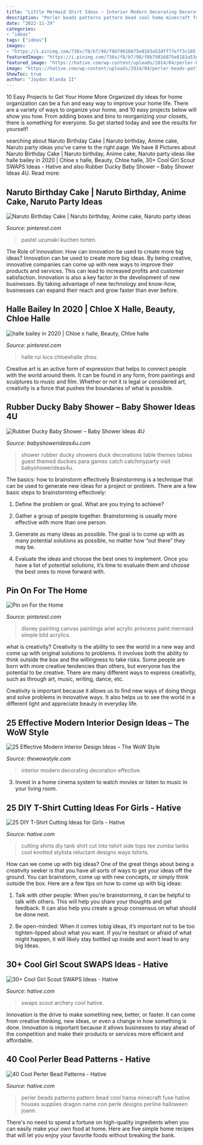 ```yaml
---
title: "Little Mermaid Shirt Ideas ~ Interior Modern Decorating Decoration Effective"
description: "Perler beads patterns pattern bead cool hama minecraft fuse hative houses supplies dragon name con perle designs perline halloween joann"
date: "2022-11-29"
categories:
- "ideas"
tags: ["ideas"]
images:
- "https://i.pinimg.com/736x/f8/b7/98/f8b79816875e8183a53dff77eff3c105.jpg"
featuredImage: "https://i.pinimg.com/736x/f8/b7/98/f8b79816875e8183a53dff77eff3c105.jpg"
featured_image: "https://hative.com/wp-content/uploads/2014/04/perler-beads-patterns/40-house-pattern.jpg"
image: "https://hative.com/wp-content/uploads/2014/04/perler-beads-patterns/40-house-pattern.jpg"
ShowToc: true
author: "Jaydon Blanda II"
---
```



10 Easy Projects to Get Your Home More Organized
diy ideas for home organization can be a fun and easy way to improve your home life. There are a variety of ways to organize your home, and 10 easy projects below will show you how. From adding boxes and bins to reorganizing your closets, there is something for everyone. So get started today and see the results for yourself!

	

		
searching about Naruto Birthday Cake | Naruto birthday, Anime cake, Naruto party ideas you've came to the right page. We have 8 Pictures about Naruto Birthday Cake | Naruto birthday, Anime cake, Naruto party ideas like halle bailey in 2020 | Chloe x halle, Beauty, Chloe halle, 30+ Cool Girl Scout SWAPS Ideas - Hative and also Rubber Ducky Baby Shower – Baby Shower Ideas 4U. Read more:
		
    
## Naruto Birthday Cake | Naruto Birthday, Anime Cake, Naruto Party Ideas

<img loading=lazy src="https://i.pinimg.com/736x/f8/b7/98/f8b79816875e8183a53dff77eff3c105.jpg" onerror="this.onerror=null;this.src='https://tse4.mm.bing.net/th?id=OIP.mgknPv-n5XCNwJ-g-0UpggHaKt&amp;pid=15.1';" alt="Naruto Birthday Cake | Naruto birthday, Anime cake, Naruto party ideas">

_Source: pinterest.com_

>pastel uzumaki kuchen torten. 

	

The Role of Innovation: How can innovation be used to create more big ideas?
Innovation can be used to create more big ideas. By being creative, innovative companies can come up with new ways to improve their products and services. This can lead to increased profits and customer satisfaction. Innovation is also a key factor in the development of new businesses. By taking advantage of new technology and know-how, businesses can expand their reach and grow faster than ever before.

    
## Halle Bailey In 2020 | Chloe X Halle, Beauty, Chloe Halle

<img loading=lazy src="https://i.pinimg.com/736x/c7/8e/8b/c78e8bc7b5e24b29a86ef8bfd0836803.jpg" onerror="this.onerror=null;this.src='https://tse2.mm.bing.net/th?id=OIP.cB1w5cbhCBRkng9UoZd0kQHaJ3&amp;pid=15.1';" alt="halle bailey in 2020 | Chloe x halle, Beauty, Chloe halle">

_Source: pinterest.com_

>halle rui locs chloexhalle zhou. 

	

Creative art is an active form of expression that helps to connect people with the world around them. It can be found in any form, from paintings and sculptures to music and film. Whether or not it is legal or considered art, creativity is a force that pushes the boundaries of what is possible.

    
## Rubber Ducky Baby Shower – Baby Shower Ideas 4U

<img loading=lazy src="https://babyshowerideas4u.com/wp-content/uploads/2016/03/rubber-ducky-baby-shower-guest-tables-550x523.jpeg" onerror="this.onerror=null;this.src='https://tse3.mm.bing.net/th?id=OIP.TVgCzC7ssZjAO_RBRuoxNwHaHC&amp;pid=15.1';" alt="Rubber Ducky Baby Shower – Baby Shower Ideas 4U">

_Source: babyshowerideas4u.com_

>shower rubber ducky showers duck decorations table themes tables guest themed duckies para games catch catchmyparty visit babyshowerideas4u. 

	

The basics: how to brainstorm effectively
Brainstorming is a technique that can be used to generate new ideas for a project or problem. There are a few basic steps to brainstorming effectively:
1. Define the problem or goal. What are you trying to achieve?

2. Gather a group of people together. Brainstorming is usually more effective with more than one person.

3. Generate as many ideas as possible. The goal is to come up with as many potential solutions as possible, no matter how “out there” they may be.

4. Evaluate the ideas and choose the best ones to implement. Once you have a list of potential solutions, it’s time to evaluate them and choose the best ones to move forward with.

    
## Pin On For The Home

<img loading=lazy src="https://i.pinimg.com/736x/9c/ab/37/9cab37113c488941dd9c4ebd1404470c--ariel-canvas-painting-disney-painting-ideas-on-canvas.jpg" onerror="this.onerror=null;this.src='https://tse3.mm.bing.net/th?id=OIP.MIw0b2Hi0rBDeAxHv9hyAwHaJ3&amp;pid=15.1';" alt="Pin on For the Home">

_Source: pinterest.com_

>disney painting canvas paintings ariel acrylic princess paint mermaid simple bild acrylics. 

	

what is creativity?
Creativity is the ability to see the world in a new way and come up with original solutions to problems. It involves both the ability to think outside the box and the willingness to take risks.
Some people are born with more creative tendencies than others, but everyone has the potential to be creative. There are many different ways to express creativity, such as through art, music, writing, dance, etc.

Creativity is important because it allows us to find new ways of doing things and solve problems in innovative ways. It also helps us to see the world in a different light and appreciate beauty in everyday life.

    
## 25 Effective Modern Interior Design Ideas – The WoW Style

<img loading=lazy src="http://thewowstyle.com/wp-content/uploads/2015/06/modern-interior-decorating-9-fresh-design-on-home-decoration-ideas.jpg" onerror="this.onerror=null;this.src='https://tse3.mm.bing.net/th?id=OIP.3m8yIMBHhFQhmp5wrN9iCAHaFN&amp;pid=15.1';" alt="25 Effective Modern Interior Design Ideas – The WoW Style">

_Source: thewowstyle.com_

>interior modern decorating decoration effective. 

	

3. Invest in a home cinema system to watch movies or listen to music in your living room.

    
## 25 DIY T-Shirt Cutting Ideas For Girls - Hative

<img loading=lazy src="https://hative.com/wp-content/uploads/2014/11/diy-tshirt-cutting-ideas/22-cutting-shirts-into-tank-tops.jpg" onerror="this.onerror=null;this.src='https://tse3.mm.bing.net/th?id=OIP.ligGZPDzb2KKBMl05sedxgHaLJ&amp;pid=15.1';" alt="25 DIY T-Shirt Cutting Ideas for Girls - Hative">

_Source: hative.com_

>cutting shirts diy tank shirt cut into tshirt side tops tee zumba tanks cool knotted stylista reluctant designs ways tshirts. 

	

How can we come up with big ideas?
One of the great things about being a creativity seeker is that you have all sorts of ways to get your ideas off the ground. You can brainstorm, come up with new concepts, or simply think outside the box. Here are a few tips on how to come up with big ideas:
1) Talk with other people: When you’re brainstorming, it can be helpful to talk with others. This will help you share your thoughts and get feedback. It can also help you create a group consensus on what should be done next.

2) Be open-minded: When it comes tobig ideas, it’s important not to be too tighten-lipped about what you want. If you’re hesitant or afraid of what might happen, it will likely stay bottled up inside and won’t lead to any big Ideas.

    
## 30+ Cool Girl Scout SWAPS Ideas - Hative

<img loading=lazy src="https://hative.com/wp-content/uploads/2014/03/girl-scout-swaps-ideas/7-archery-set-girl-scout-swaps.jpg" onerror="this.onerror=null;this.src='https://tse3.mm.bing.net/th?id=OIP.2liiZ2F1dJ8qdnWJQH0XkwHaJ4&amp;pid=15.1';" alt="30+ Cool Girl Scout SWAPS Ideas - Hative">

_Source: hative.com_

>swaps scout archery cool hative. 

	

Innovation is the drive to make something new, better, or faster. It can come from creative thinking, new ideas, or even a change in how something is done. Innovation is important because it allows businesses to stay ahead of the competition and make their products or services more efficient and affordable.

    
## 40 Cool Perler Bead Patterns - Hative

<img loading=lazy src="https://hative.com/wp-content/uploads/2014/04/perler-beads-patterns/40-house-pattern.jpg" onerror="this.onerror=null;this.src='https://tse1.mm.bing.net/th?id=OIP.KHNFOMU6RbCRXMHbiIVEpAAAAA&amp;pid=15.1';" alt="40 Cool Perler Bead Patterns - Hative">

_Source: hative.com_

>perler beads patterns pattern bead cool hama minecraft fuse hative houses supplies dragon name con perle designs perline halloween joann. 

	

There's no need to spend a fortune on high-quality ingredients when you can easily make your own food at home. Here are five simple home recipes that will let you enjoy your favorite foods without breaking the bank.

